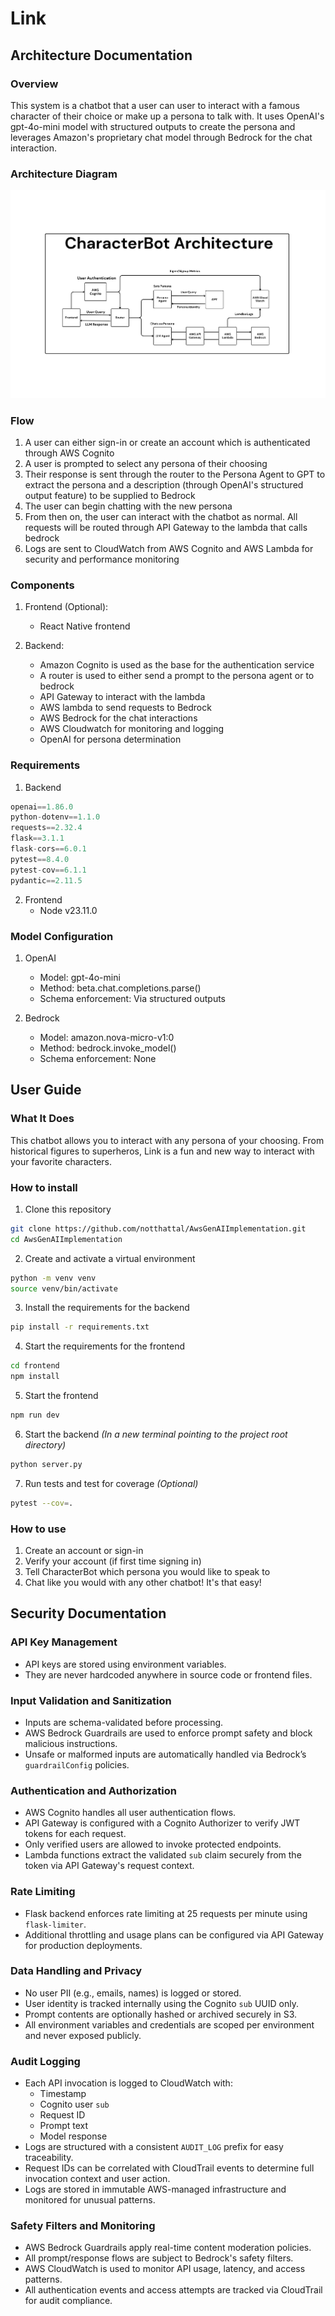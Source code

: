 # Link

## Architecture Documentation

### Overview
This system is a chatbot that a user can user to interact with a famous character of their choice or make up a persona to talk with. It uses OpenAI's gpt-4o-mini model with structured outputs to create the persona and leverages Amazon's proprietary chat model through Bedrock for the chat interaction.

### Architecture Diagram

![Architecture Diagram](./img/architecture_diagram.png)

### Flow
1. A user can either sign-in or create an account which is authenticated through AWS Cognito
2. A user is prompted to select any persona of their choosing
3. Their response is sent through the router to the Persona Agent to GPT to extract the persona and a description (through OpenAI's structured output feature) to be supplied to Bedrock
4. The user can begin chatting with the new persona
5. From then on, the user can interact with the chatbot as normal. All requests will be routed through API Gateway to the lambda that calls bedrock
6. Logs are sent to CloudWatch from AWS Cognito and AWS Lambda for security and performance monitoring 

### Components

1. Frontend (Optional): 
    - React Native frontend 

2. Backend:
    - Amazon Cognito is used as the base for the authentication service
    - A router is used to either send a prompt to the persona agent or to bedrock
    - API Gateway to interact with the lambda
    - AWS lambda to send requests to Bedrock
    - AWS Bedrock for the chat interactions
    - AWS Cloudwatch for monitoring and logging
    - OpenAI for persona determination

### Requirements

1. Backend
```python
openai==1.86.0
python-dotenv==1.1.0
requests==2.32.4
flask==3.1.1
flask-cors==6.0.1
pytest==8.4.0
pytest-cov==6.1.1
pydantic==2.11.5
```

2. Frontend
    - Node v23.11.0

### Model Configuration

1. OpenAI
    - Model: gpt-4o-mini
    - Method: beta.chat.completions.parse()
    - Schema enforcement: Via structured outputs

2. Bedrock
    - Model: amazon.nova-micro-v1:0
    - Method: bedrock.invoke_model()
    - Schema enforcement: None

## User Guide

### What It Does
This chatbot allows you to interact with any persona of your choosing. From historical figures to superheros, Link is a fun and new way to interact with your favorite characters.

### How to install

1. Clone this repository 
```bash
git clone https://github.com/notthattal/AwsGenAIImplementation.git
cd AwsGenAIImplementation
```

2. Create and activate a virtual environment
```bash
python -m venv venv
source venv/bin/activate
```

3. Install the requirements for the backend
```bash
pip install -r requirements.txt
```

4. Start the requirements for the frontend
```bash
cd frontend
npm install
``` 

5. Start the frontend
```bash
npm run dev
```

6. Start the backend *(In a new terminal pointing to the project root directory)*
```bash
python server.py
```

7. Run tests and test for coverage *(Optional)*
```bash
pytest --cov=.
```

### How to use

1. Create an account or sign-in
2. Verify your account (if first time signing in)
3. Tell CharacterBot which persona you would like to speak to
4. Chat like you would with any other chatbot! It's that easy!

## Security Documentation

### API Key Management

- API keys are stored using environment variables.
- They are never hardcoded anywhere in source code or frontend files.

### Input Validation and Sanitization

- Inputs are schema-validated before processing.
- AWS Bedrock Guardrails are used to enforce prompt safety and block malicious instructions.
- Unsafe or malformed inputs are automatically handled via Bedrock’s `guardrailConfig` policies.

### Authentication and Authorization

- AWS Cognito handles all user authentication flows.
- API Gateway is configured with a Cognito Authorizer to verify JWT tokens for each request.
- Only verified users are allowed to invoke protected endpoints.
- Lambda functions extract the validated `sub` claim securely from the token via API Gateway's request context.

### Rate Limiting

- Flask backend enforces rate limiting at 25 requests per minute using `flask-limiter`.
- Additional throttling and usage plans can be configured via API Gateway for production deployments.

### Data Handling and Privacy

- No user PII (e.g., emails, names) is logged or stored.
- User identity is tracked internally using the Cognito `sub` UUID only.
- Prompt contents are optionally hashed or archived securely in S3.
- All environment variables and credentials are scoped per environment and never exposed publicly.

### Audit Logging

- Each API invocation is logged to CloudWatch with:
  - Timestamp
  - Cognito user `sub`
  - Request ID
  - Prompt text
  - Model response
- Logs are structured with a consistent `AUDIT_LOG` prefix for easy traceability.
- Request IDs can be correlated with CloudTrail events to determine full invocation context and user action.
- Logs are stored in immutable AWS-managed infrastructure and monitored for unusual patterns.

### Safety Filters and Monitoring

- AWS Bedrock Guardrails apply real-time content moderation policies.
- All prompt/response flows are subject to Bedrock's safety filters.
- AWS CloudWatch is used to monitor API usage, latency, and access patterns.
- All authentication events and access attempts are tracked via CloudTrail for audit compliance.